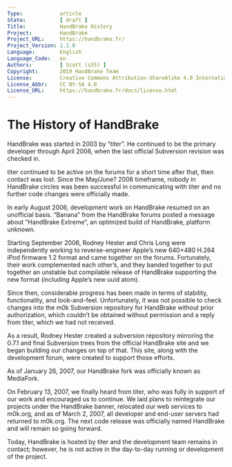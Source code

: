 ```yaml
---
Type:            article
State:           [ draft ]
Title:           HandBrake History
Project:         HandBrake
Project_URL:     https://handbrake.fr/
Project_Version: 1.2.0
Language:        English
Language_Code:   en
Authors:         [ Scott (s55) ]
Copyright:       2019 HandBrake Team
License:         Creative Commons Attribution-ShareAlike 4.0 International
License_Abbr:    CC BY-SA 4.0
License_URL:     https://handbrake.fr/docs/license.html
---
```


The History of HandBrake
=============================

HandBrake was started in 2003 by “titer”. He continued to be the primary developer through April 2006, when the last official Subversion revision was checked in.

titer continued to be active on the forums for a short time after that, then contact was lost. Since the May/June? 2006 timeframe, nobody in HandBrake circles was been successful in communicating with titer and no further code changes were officially made.

In early August 2006, development work on HandBrake resumed on an unofficial basis. “Banana” from the HandBrake forums posted a message about “HandBrake Extreme”, an optimized build of HandBrake, platform unknown.

Starting September 2006, Rodney Hester and Chris Long were independently working to reverse-engineer Apple’s new 640×480 H.264 iPod firmware 1.2 format and came together on the forums. Fortunately, their work complemented each other’s, and they banded together to put together an unstable but compilable release of HandBrake supporting the new format (including Apple’s new uuid atom).

Since then, considerable progress has been made in terms of stability, functionality, and look-and-feel. Unfortunately, it was not possible to check changes into the m0k Subversion repository for HandBrake without prior authorization, which couldn’t be obtained without permission and a reply from titer, which we had not received.

As a result, Rodney Hester created a subversion repository mirroring the 0.7.1 and final Subversion trees from the official HandBrake site and we began building our changes on top of that. This site, along with the development forum, were created to support those efforts.

As of January 26, 2007, our HandBrake fork was officially known as MediaFork.

On February 13, 2007, we finally heard from titer, who was fully in support of our work and encouraged us to continue. We laid plans to reintegrate our projects under the HandBrake banner, relocated our web services to m0k.org, and as of March 2, 2007, all developer and end-user servers had returned to m0k.org. The next code release was officially named HandBrake and will remain so going forward.

Today, HandBrake is hosted by titer and the development team remains in contact; however, he is not active in the day-to-day running or development of the project.

